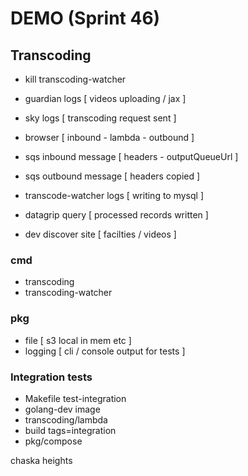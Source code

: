# DEMO (Sprint 46)

## Transcoding

- kill transcoding-watcher

- guardian logs          [ videos uploading / jax ]
- sky logs               [ transcoding request sent ]
- browser                [ inbound - lambda - outbound ]
- sqs inbound message    [ headers - outputQueueUrl ]
- sqs outbound message   [ headers copied ]
- transcode-watcher logs [ writing to mysql ]
- datagrip query         [ processed records written ]
- dev discover site      [ facilties / videos ]

### cmd

- transcoding
- transcoding-watcher

### pkg

- file [ s3 local in mem etc ]
- logging [ cli / console output for tests ]

### Integration tests

- Makefile test-integration
- golang-dev image
- transcoding/lambda
- build tags=integration
- pkg/compose

chaska heights

